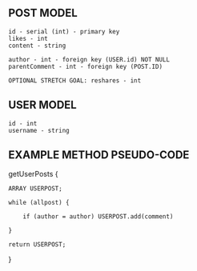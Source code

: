 POST MODEL
------------------------------------------------
	id - serial (int) - primary key  
	likes - int  
	content - string  

	author - int - foreign key (USER.id) NOT NULL  
	parentComment - int - foreign key (POST.ID)  

	OPTIONAL STRETCH GOAL: reshares - int  


USER MODEL 
-----------------------------------------------
	id - int  
	username - string  



EXAMPLE METHOD PSEUDO-CODE
-----------------------------------------------
getUserPosts {
	
	ARRAY USERPOST;

	while (allpost) {

		if (author = author) USERPOST.add(comment)

	}

	return USERPOST;
}
